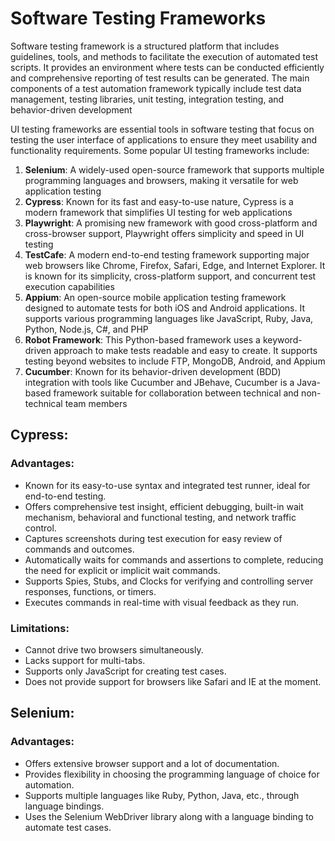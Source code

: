 # Software Testing Frameworks 

Software testing framework is a structured platform that includes guidelines, tools, and methods to facilitate the execution of automated test scripts. 
It provides an environment where tests can be conducted efficiently and comprehensive reporting of test results can be generated. 
The main components of a test automation framework typically include test data management, testing libraries, unit testing, integration testing, and behavior-driven development

UI testing frameworks are essential tools in software testing that focus on testing the user interface of applications to ensure they meet usability and functionality requirements. 
Some popular UI testing frameworks include:
1. **Selenium**: A widely-used open-source framework that supports multiple programming languages and browsers, making it versatile for web application testing
2. **Cypress**: Known for its fast and easy-to-use nature, Cypress is a modern framework that simplifies UI testing for web applications
3. **Playwright**: A promising new framework with good cross-platform and cross-browser support, Playwright offers simplicity and speed in UI testing
4. **TestCafe**: A modern end-to-end testing framework supporting major web browsers like Chrome, Firefox, Safari, Edge, and Internet Explorer. It is known for its simplicity, cross-platform support, and concurrent test execution capabilities
5. **Appium**: An open-source mobile application testing framework designed to automate tests for both iOS and Android applications. It supports various programming languages like JavaScript, Ruby, Java, Python, Node.js, C#, and PHP
6. **Robot Framework**: This Python-based framework uses a keyword-driven approach to make tests readable and easy to create. It supports testing beyond websites to include FTP, MongoDB, Android, and Appium
7. **Cucumber**: Known for its behavior-driven development (BDD) integration with tools like Cucumber and JBehave, Cucumber is a Java-based framework suitable for collaboration between technical and non-technical team members



## Cypress:
### Advantages:
- Known for its easy-to-use syntax and integrated test runner, ideal for end-to-end testing.
- Offers comprehensive test insight, efficient debugging, built-in wait mechanism, behavioral and functional testing, and network traffic control.
- Captures screenshots during test execution for easy review of commands and outcomes.
- Automatically waits for commands and assertions to complete, reducing the need for explicit or implicit wait commands.
- Supports Spies, Stubs, and Clocks for verifying and controlling server responses, functions, or timers.
- Executes commands in real-time with visual feedback as they run.

### Limitations:
- Cannot drive two browsers simultaneously.
- Lacks support for multi-tabs.
- Supports only JavaScript for creating test cases.
- Does not provide support for browsers like Safari and IE at the moment.

## Selenium:
### Advantages:
- Offers extensive browser support and a lot of documentation.
- Provides flexibility in choosing the programming language of choice for automation.
- Supports multiple languages like Ruby, Python, Java, etc., through language bindings.
- Uses the Selenium WebDriver library along with a language binding to automate test cases.
